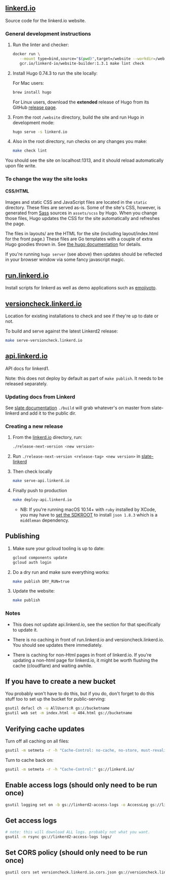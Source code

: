 ## [linkerd.io](linkerd.io)

Source code for the linkerd.io website.

### General development instructions

1. Run the linter and checker:

   ```bash
   docker run \
      --mount type=bind,source="$(pwd)",target=/website --workdir=/website \
      gcr.io/linkerd-io/website-builder:1.3.1 make lint check
   ```

1. Install Hugo 0.74.3 to run the site locally:

   For Mac users:

   ```bash
   brew install hugo
   ```

   For Linux users, download the **extended** release of Hugo from its GitHub
   [release page](https://github.com/gohugoio/hugo/releases).

1. From the root `/website` directory, build the site and run Hugo in development mode:

    ```bash
    hugo serve -s linkerd.io
    ```

1. Also in the root directory, run checks on any changes you make:

    ```bash
    make check lint
    ```

You should see the site on localhost:1313, and it should reload
automatically upon file write.

### To change the way the site looks

#### CSS/HTML

Images and static CSS and JavaScript files are located in the `static`
directory. These files are served as-is. Some of the site's CSS, however, is
generated from [Sass](https://sass-lang.com) sources in `assets/scss` by
Hugo. When you change those files, Hugo updates the CSS for the site
automatically and refreshes the page.

The files in layouts/ are the HTML for the site (including layout/index.html
for the front page.) These files are Go templates with a couple of extra Hugo
goodies thrown in. See [the hugo
documentation](http://gohugo.io/templates/overview/) for details.

If you're running `hugo server` (see above) then updates should be reflected in
your browser window via some fancy javascript magic.

## [run.linkerd.io](run.linkerd.io)

Install scripts for linkerd as well as demo applications such as
[emojivoto][emojivoto].

## [versioncheck.linkerd.io](versioncheck.linkerd.io)

Location for existing installations to check and see if they're up to date or
not.

To build and serve against the latest Linkerd2 release:

```bash
make serve-versioncheck.linkerd.io
```

## [api.linkerd.io](api.linkerd.io)

API docs for linkerd1.

Note: this does not deploy by default as part of `make publish`. It needs to be
released separately.

### Updating docs from Linkerd

See [slate documentation](slate-linkerd) `./build` will grab whatever's on
master from slate-linkerd and add it to the public dir.

### Creating a new release

1. From the [linkerd.io](linkerd.io) directory, run:

    ```bash
    ./release-next-version <new version>
    ```

1. Run `./release-next-version <release-tag> <new version>` in
   [slate-linkerd](https://github.com/BuoyantIO/slate-linkerd)

1. Then check locally

    ```bash
    make serve-api.linkerd.io
    ```

1. Finally push to production

    ```bash
    make deploy-api.linkerd.io
    ```

   * NB: If you're running macOS 10.14+ with `ruby` installed by XCode, you
    may have to [set the SDKROOT](https://github.com/castwide/vscode-solargraph/issues/78#issuecomment-552675511)
    to install `json 1.8.3` which is a `middleman` dependency.


## Publishing

1. Make sure your gcloud tooling is up to date:

    ```bash
    gcloud components update
    gcloud auth login
    ```

1. Do a dry run and make sure everything works:

    ```bash
    make publish DRY_RUN=true
    ```

1. Update the website:

    ```bash
    make publish
    ```

### Notes

- This does not update api.linkerd.io, see the section for that specifically to
  update it.

- There is no caching in front of run.linkerd.io and versioncheck.linkerd.io.
  You should see updates there immediately.

- There is caching for non-Html pages in front of linkerd.io. If you're updating
  a non-html page for linkerd.io, it might be worth flushing the cache
  (cloudflare) and waiting awhile.

## If you have to create a new bucket

You probably won't have to do this, but if you do, don't forget to do this
stuff too to set up the bucket for public-serving:

```bash
gsutil defacl ch -u AllUsers:R gs://bucketname
gsutil web set -m index.html -e 404.html gs://bucketname
```

## Verifying cache updates

Turn off all caching on all files:

```bash
gsutil -m setmeta -r -h "Cache-Control: no-cache, no-store, must-revalidate" gs://linkerd.io/
```

Turn to cache back on:

```bash
gsutil -m setmeta -r -h "Cache-Control:" gs://linkerd.io/
```

## Enable access logs (should only need to be run once)

```bash
gsutil logging set on -b gs://linkerd2-access-logs -o AccessLog gs://linkerd.io
```

## Get access logs

```bash
# note: this will download ALL logs. probably not what you want.
gsutil -m rsync gs://linkerd2-access-logs logs/
```

## Set CORS policy (should only need to be run once)

```bash
gsutil cors set versioncheck.linkerd.io.cors.json gs://versioncheck.linkerd.io
```

[emojivoto]: https://github.com/BuoyantIO/emojivoto
[slate-linkerd]: https://github.com/BuoyantIO/slate-linkerd/blob/master/BUOYANT-README.md


